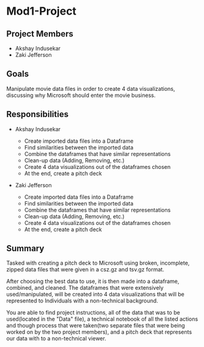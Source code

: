 # Mod1-Project

## Project Members
* Akshay Indusekar
* Zaki Jefferson

## Goals
Manipulate movie data files in order to create 4 data visualizations, discussing why Microsoft should enter the movie business. 

## Responsibilities
* Akshay Indusekar
	- Create imported data files into a Dataframe 
	- Find similarities between the imported data
	- Combine the dataframes that have similar representations
	- Clean-up data (Adding, Removing, etc.)
	- Create 4 data visualizations out of the dataframes chosen
	- At the end, create a pitch deck
	
* Zaki Jefferson
	- Create imported data files into a Dataframe 
	- Find similarities between the imported data
	- Combine the dataframes that have similar representations
	- Clean-up data (Adding, Removing, etc.)
	- Create 4 data visualizations out of the dataframes chosen
	- At the end, create a pitch deck
	
## Summary
Tasked with creating a pitch deck to Microsoft using broken, incomplete, zipped data files that were given in a csz.gz and tsv.gz format. 

After choosing the best data to use, it is then made into a dataframe, combined, and cleaned.
The dataframes that were extensively used/manipulated, will be created into 4 data visualizations that will be represented to Individuals with a non-technical background.

You are able to find project instructions, all of the data that was to be used(located in the "Data" file), a technical notebook of all the listed actions and though process that were taken(two separate files that were being worked on by the two project members), and a pitch deck that represents our data with to a non-technical viewer.